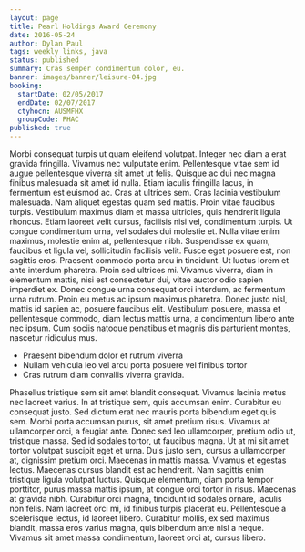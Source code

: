 ```yaml
---
layout: page
title: Pearl Holdings Award Ceremony
date: 2016-05-24
author: Dylan Paul
tags: weekly links, java
status: published
summary: Cras semper condimentum dolor, eu.
banner: images/banner/leisure-04.jpg
booking:
  startDate: 02/05/2017
  endDate: 02/07/2017
  ctyhocn: AUSMFHX
  groupCode: PHAC
published: true
---
```

Morbi consequat turpis ut quam eleifend volutpat. Integer nec diam a erat gravida fringilla. Vivamus nec vulputate enim. Pellentesque vitae sem id augue pellentesque viverra sit amet ut felis. Quisque ac dui nec magna finibus malesuada sit amet id nulla. Etiam iaculis fringilla lacus, in fermentum est euismod ac. Cras at ultrices sem. Cras lacinia vestibulum malesuada. Nam aliquet egestas quam sed mattis. Proin vitae faucibus turpis.
Vestibulum maximus diam et massa ultricies, quis hendrerit ligula rhoncus. Etiam laoreet velit cursus, facilisis nisi vel, condimentum turpis. Ut congue condimentum urna, vel sodales dui molestie et. Nulla vitae enim maximus, molestie enim at, pellentesque nibh. Suspendisse ex quam, faucibus et ligula vel, sollicitudin facilisis velit. Fusce eget posuere est, non sagittis eros. Praesent commodo porta arcu in tincidunt. Ut luctus lorem et ante interdum pharetra. Proin sed ultrices mi. Vivamus viverra, diam in elementum mattis, nisi est consectetur dui, vitae auctor odio sapien imperdiet ex. Donec congue urna consequat orci interdum, ac fermentum urna rutrum. Proin eu metus ac ipsum maximus pharetra. Donec justo nisl, mattis id sapien ac, posuere faucibus elit. Vestibulum posuere, massa et pellentesque commodo, diam lectus mattis urna, a condimentum libero ante nec ipsum. Cum sociis natoque penatibus et magnis dis parturient montes, nascetur ridiculus mus.

* Praesent bibendum dolor et rutrum viverra
* Nullam vehicula leo vel arcu porta posuere vel finibus tortor
* Cras rutrum diam convallis viverra gravida.

Phasellus tristique sem sit amet blandit consequat. Vivamus lacinia metus nec laoreet varius. In at tristique sem, quis accumsan enim. Curabitur eu consequat justo. Sed dictum erat nec mauris porta bibendum eget quis sem. Morbi porta accumsan purus, sit amet pretium risus. Vivamus at ullamcorper orci, a feugiat ante. Donec sed leo ullamcorper, pretium odio ut, tristique massa. Sed id sodales tortor, ut faucibus magna. Ut at mi sit amet tortor volutpat suscipit eget et urna. Duis justo sem, cursus a ullamcorper at, dignissim pretium orci. Maecenas in mattis massa. Vivamus et egestas lectus.
Maecenas cursus blandit est ac hendrerit. Nam sagittis enim tristique ligula volutpat luctus. Quisque elementum, diam porta tempor porttitor, purus massa mattis ipsum, at congue orci tortor in risus. Maecenas at gravida nibh. Curabitur orci magna, tincidunt id sodales ornare, iaculis non felis. Nam laoreet orci mi, id finibus turpis placerat eu. Pellentesque a scelerisque lectus, id laoreet libero. Curabitur mollis, ex sed maximus blandit, massa eros varius magna, quis bibendum ante nisl a neque. Vivamus sit amet massa condimentum, laoreet orci at, cursus libero.
